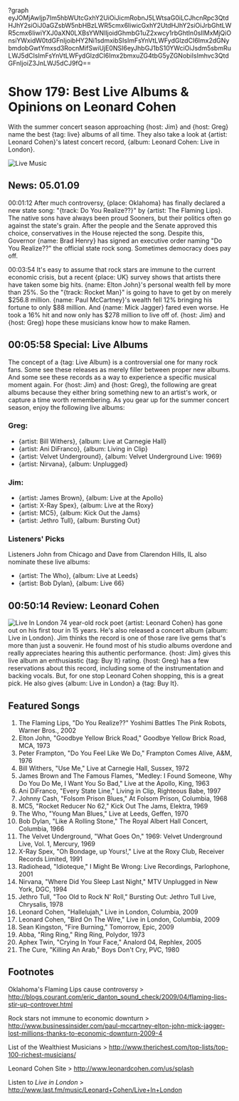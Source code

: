 ?graph eyJOMjAwIjp7Im5hbWUtcGxhY2UiOiJicmRobnJ5LWtsaG0iLCJhcnRpc3QtdHJhY2siOiJ0aGZsbW5nbHBzLWR5cmx6IiwicGxhY2UtdHJhY2siOiJrbGhtLWR5cmx6IiwiYXJ0aXN0LXBsYWNlIjoidGhmbG1uZ2xwcy1rbGhtIn0sIlMxMjQiOnsiYWxidW0tdGFnIjoibHY2Ni1sdmxibSIsImFsYnVtLWFydGlzdCI6Imx2dGNybmdobGwtYmxsd3RocnMifSwiUjE0NSI6eyJhbGJ1bS10YWciOiJsdm5sbmRuLWJ5dCIsImFsYnVtLWFydGlzdCI6Imx2bmxuZG4tbG5yZGNobiIsImhvc3QtdGFnIjoiZ3JnLWJ5dCJ9fQ==

# Show 179: Best Live Albums & Opinions on Leonard Cohen
With the summer concert season approaching {host: Jim} and {host: Greg} name the best {tag: live} albums of all time. They also take a look at {artist: Leonard Cohen}'s latest concert record, {album: Leonard Cohen: Live in London}.

![Live Music](http://static.soundopinions.org/images/2009/live-music.jpg)

## News: 05.01.09
00:01:12 After much controversy, {place: Oklahoma} has finally declared a new state song: "{track: Do You Realize??}" by {artist: The Flaming Lips}. The native sons have always been proud Sooners, but their politics often go against the state's grain. After the people and the Senate approved this choice, conservatives in the House rejected the song. Despite this, Governor {name: Brad Henry} has signed an executive order naming "Do You Realize??" the official state rock song. Sometimes democracy does pay off.

00:03:54 It's easy to assume that rock stars are immune to the current economic crisis, but a recent {place: UK} survey shows that artists there have taken some big hits. {name: Elton John}'s personal wealth fell by more than 25%. So the "{track: Rocket Man}" is going to have to get by on merely $256.8 million. {name: Paul McCartney}'s wealth fell 12% bringing his fortune to only $88 million. And {name: Mick Jagger} fared even worse. He took a 16% hit and now only has $278 million to live off of. {host: Jim} and {host: Greg} hope these musicians know how to make Ramen.

## 00:05:58 Special: Live Albums
The concept of a {tag: Live Album} is a controversial one for many rock fans. Some see these releases as merely filler between proper new albums. And some see these records as a way to experience a specific musical moment again. For {host: Jim} and {host: Greg}, the following are great albums because they either bring something new to an artist's work, or capture a time worth remembering. As you gear up for the summer concert season, enjoy the following live albums:

### Greg: 
- {artist: Bill Withers}, {album: Live at Carnegie Hall}
- {artist: Ani DiFranco}, {album: Living in Clip}
- {artist: Velvet Underground}, {album: Velvet Underground Live: 1969}
- {artist: Nirvana}, {album: Unplugged}

### Jim:
- {artist: James Brown}, {album: Live at the Apollo}
- {artist: X-Ray Spex}, {album: Live at the Roxy}
- {artist: MC5}, {album: Kick Out the Jams}
- {artist: Jethro Tull}, {album: Bursting Out}

### Listeners' Picks
Listeners John from Chicago and Dave from Clarendon Hills, IL also nominate these live albums:

- {artist: The Who}, {album: Live at Leeds}
- {artist: Bob Dylan}, {album: Live 66}

## 00:50:14 Review: Leonard Cohen
![Live In London](http://is3.mzstatic.com/image/thumb/Music/v4/68/ed/af/68edafc8-6753-bba3-ca32-e2311568a4e0/source/600x600bb.jpg "485677/307746167")
74 year-old rock poet {artist: Leonard Cohen} has gone out on his first tour in 15 years. He's also released a concert album {album: Live in London}. Jim thinks the record is one of those rare live gems that's more than just a souvenir. He found most of his studio albums overdone and really appreciates hearing this authentic performance. {host: Jim} gives this live album an enthusiastic {tag: Buy It} rating. {host: Greg} has a few reservations about this record, including some of the instrumentation and backing vocals. But, for one stop Leonard Cohen shopping, this is a great pick. He also gives {album: Live in London} a {tag: Buy It}.

## Featured Songs
1. The Flaming Lips, "Do You Realize??" Yoshimi Battles The Pink Robots, Warner Bros., 2002
2. Elton John, "Goodbye Yellow Brick Road," Goodbye Yellow Brick Road, MCA, 1973
3. Peter Frampton, "Do You Feel Like We Do," Frampton Comes Alive, A&M, 1976
4. Bill Withers, "Use Me," Live at Carnegie Hall, Sussex, 1972
5. James Brown and The Famous Flames, "Medley: I Found Someone, Why Do You Do Me, I Want You So Bad," Live at the Apollo, King, 1963
6. Ani DiFranco, "Every State Line," Living in Clip, Righteous Babe, 1997
7. Johnny Cash, "Folsom Prison Blues," At Folsom Prison, Columbia, 1968
8. MC5, "Rocket Reducer No 62," Kick Out The Jams, Elektra, 1969
9. The Who, "Young Man Blues," Live at Leeds, Geffen, 1970
10. Bob Dylan, "Like A Rolling Stone," The Royal Albert Hall Concert, Columbia, 1966
11. The Velvet Underground, "What Goes On," 1969: Velvet Underground Live, Vol. 1, Mercury, 1969
12. X-Ray Spex, "Oh Bondage, up Yours!," Live at the Roxy Club, Receiver Records Limited, 1991
13. Radiohead, "Idioteque," I Might Be Wrong: Live Recordings, Parlophone, 2001
14. Nirvana, "Where Did You Sleep Last Night," MTV Unplugged in New York, DGC, 1994
15. Jethro Tull, "Too Old to Rock N' Roll," Bursting Out: Jethro Tull Live, Chrysalis, 1978
16. Leonard Cohen, "Hallelujah," Live in London, Columbia, 2009
17. Leonard Cohen, "Bird On The Wire," Live in London, Columbia, 2009
18. Sean Kingston, "Fire Burning," Tomorrow, Epic, 2009
19. Abba, "Ring Ring," Ring Ring, Polydor, 1973
20. Aphex Twin, "Crying In Your Face," Analord 04, Rephlex, 2005
21. The Cure, "Killing An Arab," Boys Don't Cry, PVC, 1980

## Footnotes 

Oklahoma's Flaming Lips cause controversy > http://blogs.courant.com/eric_danton_sound_check/2009/04/flaming-lips-stir-up-controver.html

Rock stars not immune to economic downturn > http://www.businessinsider.com/paul-mccartney-elton-john-mick-jagger-lost-millions-thanks-to-economic-downturn-2009-4

List of the Wealthiest Musicians >  http://www.therichest.com/top-lists/top-100-richest-musicians/

Leonard Cohen Site > http://www.leonardcohen.com/us/splash

Listen to *Live in London* >  http://www.last.fm/music/Leonard+Cohen/Live+In+London